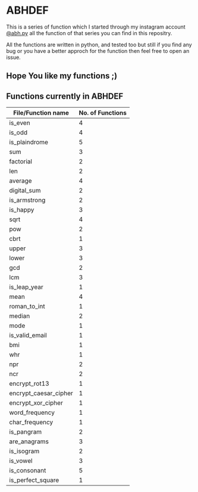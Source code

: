 # ABHDEF
This is a series of function which I started through my instagram account [@abh.py](https://www.instagram.com/abh.py) all the function of that series you can find in this repositry.

All the functions are written in python, and tested too but still if you find any bug or you have a better approch for the function then feel free to open an issue.

## Hope You like my functions ;)

## Functions currently in ABHDEF

| File/Function name| No. of Functions |
|-------------------|------------------|
| is_even                   | 4 | 
| is_odd                    | 4 | 
| is_plaindrome             | 5 | 
| sum                       | 3 | 
| factorial                 | 2 | 
| len                       | 2 | 
| average                   | 4 | 
| digital_sum               | 2 | 
| is_armstrong              | 2 | 
| is_happy                  | 3 | 
| sqrt                      | 4 | 
| pow                       | 2 | 
| cbrt                      | 1 | 
| upper                     | 3 | 
| lower                     | 3 | 
| gcd                       | 2 | 
| lcm                       | 3 | 
| is_leap_year              | 1 | 
| mean                      | 4 | 
| roman_to_int              | 1 | 
| median                    | 2 | 
| mode                      | 1 | 
| is_valid_email            | 1 | 
| bmi                       | 1 | 
| whr                       | 1 | 
| npr                       | 2 |
| ncr                       | 2 |
| encrypt_rot13             | 1 |
| encrypt_caesar_cipher     | 1 |
| encrypt_xor_cipher        | 1 |
| word_frequency            | 1 |
| char_frequency            | 1 |
| is_pangram                | 2 |
| are_anagrams              | 3 |
| is_isogram                | 2 |
| is_vowel                  | 3 |
| is_consonant              | 5 |
| is_perfect_square         | 1 |
